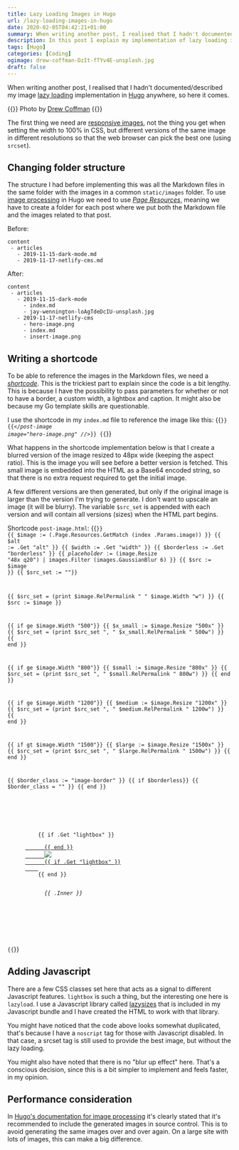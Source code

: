```yaml
---
title: Lazy Loading Images in Hugo
url: /lazy-loading-images-in-hugo
date: 2020-02-05T04:42:21+01:00
summary: When writing another post, I realised that I hadn't documented/described my image lazy loading implementation in Hugo anywhere, so here it comes. The first thing we need are responsive images, not the thing you get when setting the width to 100% in CSS, but different versions of the same image in different resolutions so that the web browser can pick the best one (using srcset).
description: In this post I explain my implementation of lazy loading images on my Hugo website.
tags: [Hugo]
categories: [Coding]
ogimage: drew-coffman-DzIt-fTYv4E-unsplash.jpg
draft: false
---
```


When writing another post, I realised that I hadn't documented/described my image [lazy loading][4] implementation in [Hugo][3] anywhere, so here it comes.

{{<post-image image="drew-coffman-DzIt-fTYv4E-unsplash.jpg" alt="Person laying in hammock">}}
Photo by <a href="https://unsplash.com/@drewcoffman?utm_source=unsplash&utm_medium=referral&utm_content=creditCopyText">Drew Coffman</a>
{{</post-image>}}

The first thing we need are [responsive images][5], not the thing you get when setting the width to 100% in CSS, but different versions of the same image in different resolutions so that the web browser can pick the best one (using `srcset`).

## Changing folder structure

The structure I had before implementing this was all the Markdown files in the same folder with the images in a common `static/images` folder. To use [image processing][1] in Hugo we need to use _[Page Resources][6]_, meaning we have to create a folder for each post where we put both the Markdown file and the images related to that post.

Before:
```
content
 - articles
   - 2019-11-15-dark-mode.md
   - 2019-11-17-netlify-cms.md
``` 

After:
```
content
 - articles
   - 2019-11-15-dark-mode
     - index.md
     - jay-wennington-loAgTdeDcIU-unsplash.jpg
   - 2019-11-17-netlify-cms
     - hero-image.png
     - index.md
     - insert-image.png
``` 

## Writing a shortcode

To be able to reference the images in the Markdown files, we need a _[shortcode][7]_. This is the trickiest part to explain since the code is a bit lengthy. This is because I have the possibility to pass parameters for whether or not to have a border, a custom width, a lightbox and caption. It might also be because my Go template skills are questionable.

I use the shortcode in my `index.md` file to reference the image like this:
{{<code go-html-template>}}
{{</*post-image image="hero-image.png" /*/>}}
{{</code>}}

What happens in the shortcode implementation below is that I create a blurred version of the image resized to 48px wide (keeping the aspect ratio). This is the image you will see before a better version is fetched. This small image is embedded into the HTML as a Base64 encoded string, so that there is no extra request required to get the initial image.

A few different versions are then generated, but only if the original image is larger than the version I'm trying to generate. I don't want to upscale an image (it will be blurry). The variable `$src_set` is appended with each version and will contain all versions (sizes) when the HTML part begins.


Shortcode `post-image.html`:
{{<code go-html-template>}}
{{ $image := (.Page.Resources.GetMatch  (index .Params.image)) }}
{{ $alt := .Get "alt" }}
{{ $width := .Get "width" }}
{{ $borderless := .Get "borderless" }}
{{ $placeholder := ($image.Resize "48x q20") | images.Filter (images.GaussianBlur 6) }}
{{ $src := $image }}
{{ $src_set := ""}}

{{ $src_set = (print $image.RelPermalink " " $image.Width "w") }}
{{ $src := $image }}

{{ if ge $image.Width "500"}}
{{ $x_small := $image.Resize "500x" }}
{{ $src_set = (print $src_set ", "  $x_small.RelPermalink " 500w") }}
{{ end }}

{{ if ge $image.Width "800"}}
{{ $small := $image.Resize "800x" }}
{{ $src_set = (print $src_set ", " $small.RelPermalink " 800w") }}
{{ end }}

{{ if ge $image.Width "1200"}}
{{ $medium := $image.Resize "1200x" }}
{{ $src_set = (print $src_set ", " $medium.RelPermalink " 1200w") }}
{{ end }}

{{ if gt $image.Width "1500"}}
{{ $large := $image.Resize "1500x" }}
{{ $src_set = (print $src_set ", " $large.RelPermalink " 1500w") }}
{{ end }}

{{ $border_class := "image-border" }}
{{ if $borderless}}
{{ $border_class = "" }}
{{ end }}


<noscript>
  <style>
    figure.lazy {
      display: none;
    }
  </style>
  <figure class="{{ $border_class }}">
    {{ if .Get "lightbox" }}
    <a href='{{ $image.RelPermalink }}'>
      {{ end }}
      <img src="{{ $src.RelPermalink }}" {{ if $width }}width="{{$width}}"{{ end }} />
      {{ if .Get "lightbox" }}
    </a>
    {{ end }}
    <figcaption>
      <em>{{ .Inner }}</em>
    </figcaption>
  </figure>
</noscript>

<figure class="{{ $border_class }} lazy">
  {{ if .Get "lightbox" }}
  <a href='{{ $image.RelPermalink }}'>
    {{ end }}
    <img class="lazyload" data-sizes="auto" src="{{ $src.RelPermalink }}" {{ if $width }}width="{{$width}}"{{ end }}
      srcset="data:image/jpeg;base64,{{ $placeholder.Content | base64Encode }}" data-src="{{ $src.RelPermalink }}"
      data-srcset="{{ $src_set }}" width="{{ $image.Width }}" height="{{ $image.Height }}" alt="{{ $alt }}" />
    {{ if .Get "lightbox" }}
  </a>
  {{ end }}
  {{ if .Inner }}
  <figcaption>
    <em>{{ .Inner }}</em>
  </figcaption>
  {{ end }}
</figure>
{{</code>}}

## Adding Javascript

There are a few CSS classes set here that acts as a signal to different Javascript features. `lightbox` is such a thing, but the interesting one here is `lazyload`. I use a Javascript library called [lazysizes][2] that is included in my Javascript bundle and I have created the HTML to work with that library.

You might have noticed that the code above looks somewhat duplicated, that's because I have a `noscript` tag for those with Javascript disabled. In that case, a srcset tag is still used to provide the best image, but without the lazy loading.

You might also have noted that there is no "blur up effect" here. That's a conscious decision, since this is a bit simpler to implement and feels faster, in my opinion.

## Performance consideration

In [Hugo's documentation for image processing][1] it's clearly stated that it's recommended to include the generated images in source control. This is to avoid generating the same images over and over again. On a large site with lots of images, this can make a big difference.

[1]: https://gohugo.io/content-management/image-processing/
[2]: https://github.com/aFarkas/lazysizes#readme
[3]: https://gohugo.io
[4]: https://en.wikipedia.org/wiki/Lazy_loading
[5]: https://css-tricks.com/responsive-images-youre-just-changing-resolutions-use-srcset/
[6]: https://gohugo.io/content-management/page-resources/
[7]: https://gohugo.io/content-management/shortcodes/